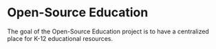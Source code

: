 # Open-Source Education

The goal of the Open-Source Education project is to have a centralized place for K-12 educational resources.